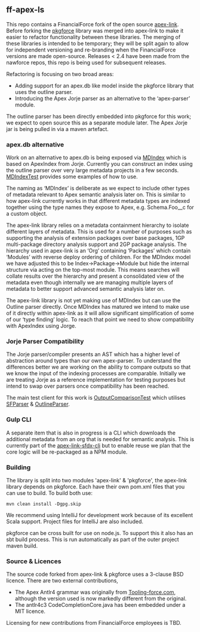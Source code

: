 ## ff-apex-ls

This repo contains a FinancialForce fork of the open source [apex-link](https://github.com/nawforce/apex-link). Before forking the [pkgforce](https://github.com/nawforce/pkgforce) library was merged into apex-link to make it easier to refactor functionality between these libraries. The merging of these libraries is intended to be temporary; they will be split again to allow for independent versioning and re-branding when the FinancialForce versions are made open-source. Releases < 2.4 have been made from the nawforce repos, this repo is being used for subsequent releases.

Refactoring is focusing on two broad areas:

* Adding support for an apex.db like model inside the pkgforce library that uses the outline parser.
* Introducing the Apex Jorje parser as an alternative to the ‘apex-parser’ module.

The outline parser has been directly embedded into pkgforce for this work; we expect to open source this as a separate module later. The Apex Jorje jar is being pulled in via a maven artefact. 

### apex.db alternative

Work on an alternative to apex.db is being exposed via [MDIndex](https://github.com/financialforcedev/ff-apex-ls/blob/master/pkgforce/jvm/src/main/java/com/nawforce/pkgforce/api/MDIndex.java) which is based on ApexIndex from Jorje. Currently you can construct an index using the outline parser over very large metadata projects in a few seconds. [MDIndexTest](https://github.com/financialforcedev/ff-apex-ls/blob/master/pkgforce/jvm/src/test/scala/com/nawforce/runtime/api/MDIndexTest.scala) provides some examples of how to use.

The naming as ‘MDIndex’ is deliberate as we expect to include other types of metadata relevant to Apex semantic analysis later on. This is similar to how apex-link currently works in that different metadata types are indexed together using the type names they expose to Apex, e.g. Schema.Foo__c for a custom object.  

The apex-link library relies on a metadata containment hierarchy to isolate different layers of metadata. This is used for a number of purposes such as supporting the analysis of extension packages over base packages, 1GP multi-package directory analysis support and 2GP package analysis. The hierarchy used in apex-link is an ‘Org’ containing ‘Packages’  which contain ‘Modules’ with reverse deploy ordering of children. For the MDIndex model we have adjusted this to be Index->Package->Module but hide the internal structure via acting on the top-most module. This means searches will collate results over the hierarchy and present a consolidated view of the metadata even though internally we are managing multiple layers of metadata to better support advanced semantic analysis later on. 

The apex-link library is not yet making use of MDIndex but can use the Outline parser directly. Once MDIndex has matured we intend to make use of it directly within apex-link as it will allow significant simplification of some of our ‘type finding’ logic. To reach that point we need to show compatibility with ApexIndex using Jorge.

### Jorje Parser Compatibility

The Jorje parser/compiler presents an AST which has a higher level of abstraction around types than our own apex-parser. To understand the differences better we are working on the ability to compare outputs so that we know the input of the indexing processes are comparable. Initially we are treating Jorje as a reference implementation for testing purposes but intend to swap over parsers once compatibility has been reached. 

The main test client for this work is [OutputComparisonTest](https://github.com/financialforcedev/ff-apex-ls/blob/master/pkgforce/jvm/src/test/scala/com/nawforce/runtime/sfparser/OutputComparisonTest.scala) which utilises [SFParser](https://github.com/financialforcedev/ff-apex-ls/blob/master/pkgforce/jvm/src/main/scala/com/nawforce/runtime/sfparser/SFParser.scala) & [OutlineParser](https://github.com/financialforcedev/ff-apex-ls/blob/master/pkgforce/ff-apex-outline-parser/shared/src/main/scala/com/financialforce/oparser/OutlineParser.scala).
 
### Gulp CLI

A separate item that is also in progress is a CLI which downloads the additional metadata from an org that is needed for semantic analysis. This is currently part of the [apex-link-sfdx-cli](https://github.com/nawforce/apex-link-sfdx-cli) but to enable reuse we plan that the core logic will be re-packaged as a NPM module.


### Building
The library is split into two modules 'apex-link' & 'pkgforce', the apex-link library depends on pkgforce. Each have their own pom.xml files that you can use to build. To build both use:

    mvn clean install -Dgpg.skip

We recommend using IntelliJ for development work because of its excellent Scala support. Project files for IntelliJ are also included.

pkgforce can be cross built for use on node.js. To support this it also has an sbt build process. This is run automatically as part of the outer project maven build.

### Source & Licences
The source code forked from apex-link & pkgforce uses a  3-clause BSD licence. There are two external contributions, 

* The Apex Antlr4 grammar was originally from [Tooling-force.com](https://github.com/neowit/tooling-force.com), although the version used is now markedly different from the original.  
* The antlr4c3 CodeCompletionCore.java has been embedded under a MIT licence.

Licensing for new contributions from FinancialForce employees is TBD.

